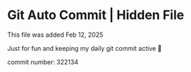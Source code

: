 # Git Auto Commit | Hidden File

This file was added Feb 12, 2025

Just for fun and keeping my daily git commit active 🤪

commit number: 322134
